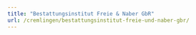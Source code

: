 ```yaml
---
title: "Bestattungsinstitut Freie & Naber GbR"
url: /cremlingen/bestattungsinstitut-freie-und-naber-gbr/
---
```

